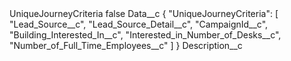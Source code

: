 <?xml version="1.0" encoding="UTF-8"?>
<CustomMetadata xmlns="http://soap.sforce.com/2006/04/metadata" xmlns:xsi="http://www.w3.org/2001/XMLSchema-instance" xmlns:xsd="http://www.w3.org/2001/XMLSchema">
    <label>UniqueJourneyCriteria</label>
    <protected>false</protected>
    <values>
        <field>Data__c</field>
        <value xsi:type="xsd:string">{
  &quot;UniqueJourneyCriteria&quot;: [
    &quot;Lead_Source__c&quot;,
    &quot;Lead_Source_Detail__c&quot;,
    &quot;CampaignId__c&quot;,
    &quot;Building_Interested_In__c&quot;,
    &quot;Interested_in_Number_of_Desks__c&quot;,
    &quot;Number_of_Full_Time_Employees__c&quot;
  ]
}</value>
    </values>
    <values>
        <field>Description__c</field>
        <value xsi:nil="true"/>
    </values>
</CustomMetadata>
